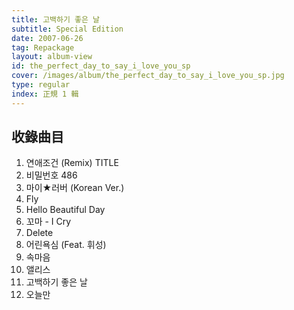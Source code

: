 ```yaml
---
title: 고백하기 좋은 날
subtitle: Special Edition
date: 2007-06-26
tag: Repackage
layout: album-view
id: the_perfect_day_to_say_i_love_you_sp
cover: /images/album/the_perfect_day_to_say_i_love_you_sp.jpg
type: regular
index: 正規 1 輯
---
```


## 收錄曲目

1. 연애조건 (Remix) <span class="badge">TITLE</span>
2. 비밀번호 486
3. 마이★러버 (Korean Ver.)
4. Fly
5. Hello Beautiful Day
6. 꼬마 - I Cry
7. Delete
8. 어린욕심 (Feat. 휘성)
9. 속마음
10. 앨리스
11. 고백하기 좋은 날
12. 오늘만